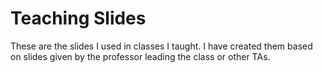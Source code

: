 # Teaching Slides
These are the slides I used in classes I taught. I have created them based on slides given by the professor leading the class or other TAs.
